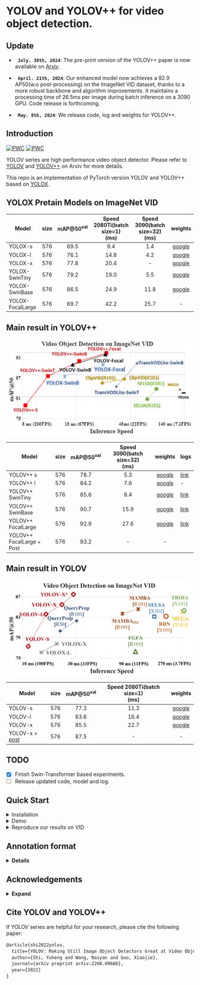 

# YOLOV and YOLOV++ for video object detection.
## Update
* **` July. 30th, 2024`**:  The pre-print version of the YOLOV++ paper is now available on [Arxiv](https://arxiv.org/abs/2407.19650).

* **` April. 21th, 2024`**:  Our enhanced model now achieves a 92.9 AP50(w.o post-processing) on the ImageNet VID dataset, thanks to a more robust backbone and algorithm improvements. It maintains a processing time of 26.5ms per image during batch inference on a 3090 GPU. Code release is forthcoming.

* **` May. 8th, 2024`**:  We release code, log and weights for YOLOV++.

## Introduction
[![PWC](https://img.shields.io/endpoint.svg?url=https://paperswithcode.com/badge/practical-video-object-detection-via-feature/video-object-detection-on-imagenet-vid)](https://paperswithcode.com/sota/video-object-detection-on-imagenet-vid?p=practical-video-object-detection-via-feature)
[![PWC](https://img.shields.io/endpoint.svg?url=https://paperswithcode.com/badge/yolov-making-still-image-object-detectors/video-object-detection-on-imagenet-vid)](https://paperswithcode.com/sota/video-object-detection-on-imagenet-vid?p=yolov-making-still-image-object-detectors)

YOLOV series are high performance video object detector.  Please refer to [YOLOV](https://arxiv.org/abs/2208.09686) and [YOLOV++](https://arxiv.org/abs/2407.19650) on Arxiv for more details.

This repo is an implementation of PyTorch version YOLOV and YOLOV++ based on [YOLOX](https://github.com/Megvii-BaseDetection/YOLOX).

## YOLOX Pretain Models on ImageNet VID

| Model            | size | mAP@50<sup>val<br> | Speed 2080Ti(batch size=1)<br>(ms) | Speed 3090(batch size=32)<br>(ms) |                                             weights                                              |
|------------------|:----:|:------------------:|:----------------------------------:|:---------------------------------:|:------------------------------------------------------------------------------------------------:|
| YOLOX-s          | 576  |        69.5        |                9.4                 |                1.4                |   [google](https://drive.google.com/file/d/1n8wkByqpHdrGy6z9fsoZpBtTa0I3JOcG/view?usp=sharing)   |
| YOLOX-l          | 576  |        76.1        |                14.8                |                4.2                |   [google](https://drive.google.com/file/d/1rikaPCAHBBIugYUZYV1buyOIRG8xvGKB/view?usp=sharing)   |
| YOLOX-x          | 576  |        77.8        |                20.4                |                 -                 |   [google](https://drive.google.com/file/d/1OH3hGj7RMfcinMKPESbfI7C5y_RrA3aF/view?usp=sharing)   |
| YOLOX-SwinTiny   | 576  |        79.2        |                19.0                |                5.5                |[google](https://drive.google.com/file/d/1s1gKLXMX5Hwxkx7e9nZyzJ1oF9iPvEe1/view?usp=drive_link)   |
| YOLOX-SwinBase   | 576  |        86.5        |                24.9                |               11.8                |[google](https://drive.google.com/drive/folders/1K5897iM2zzN4kcj8qdK3z_FtvW9f3kHN?usp=drive_link) |
| YOLOX-FocalLarge | 576  |        89.7        |                42.2                |               25.7                |                                                -                                                 |



## Main result in YOLOV++

<img src="assets/v++_comparision.png" width="500" >

| Model                     | size | mAP@50<sup>val<br> | Speed 3090(batch size=32)<br>(ms) |                                                                                                                                weights                                                                                                                                 | logs                                                                                          |
|---------------------------|:----:|:------------------:|:---------------------------------:|:----------------------------------------------------------------------------------------------------------------------------------------------------------------------------------------------------------------------------------------------------------------------:|-----------------------------------------------------------------------------------------------|
| YOLOV++ s                 | 576  |        78.7        |                5.3                |                                                                                    [google](https://drive.google.com/file/d/1vlFlwyoRoo_qS2CkfTZE5iQ32MDoA1n4/view?usp=drive_link)                                                                                     | [link](https://drive.google.com/file/d/1wIA71zsNxAtDflPGxLTzrRDdKy0Zl1HZ/view?usp=drive_link) |
| YOLOV++ l                 | 576  |        84.2        |                7.6                |                                                                                    [google](https://drive.google.com/file/d/1qb_abseRfOmRr8IiOuUSAlCUrBvUhdim/view?usp=drive_link)                                                                                     | -                                                                                             |
| YOLOV++ SwinTiny          | 576  |        85.6        |                8.4                |                                                                                    [google](https://drive.google.com/file/d/1pCIWAK6cy-BHhDVywmPb1LuuQHzNXdT2/view?usp=drive_link)                                                                                     | [link](https://drive.google.com/file/d/1RmY0LW1sUil6WilvNq2hW1a4obw27531/view?usp=drive_link)                                                                                      |
| YOLOV++ SwinBase          | 576  |        90.7        |               15.9                |                                                                                    [google](https://drive.google.com/file/d/1RGb499EBcSQjWDxu6KkvN4Tr1wSc6SHb/view?usp=drive_link)                                                                                     | [link](https://drive.google.com/file/d/10qGMScfy0BvmqSMLuTGRPRlZxqkNZ9GX/view?usp=drive_link)                                                                                      |
| YOLOV++ FocalLarge        | 576  |        92.9        |               27.6                |                                                                                    [google](https://drive.google.com/file/d/11WT_GcZU7HHjWV4i9KoXHhh70zneraEE/view?usp=drive_link)                                                                                     | [link](https://drive.google.com/file/d/1QvU9pvNLZF2_jrshEqx-Pryb14ayfGw7/view?usp=drive_link)                                                                                      |
| YOLOV++ FocalLarge + Post | 576  |        93.2        |                 -                 |                                                                                                                                   -                                                                                                                                    |                                                                                      |


## Main result in YOLOV

<img src="assets/comparsion.jpg" width="500" >

| Model                                                                                                               | size | mAP@50<sup>val<br> | Speed 2080Ti(batch size=1)<br>(ms) |                                           weights                                            |
|---------------------------------------------------------------------------------------------------------------------|:----:|:------------------:|:----------------------------------:|:--------------------------------------------------------------------------------------------:|
| YOLOV-s                                                                                                             | 576  |        77.3        |                11.3                | [google](https://drive.google.com/file/d/12X4dQw45aXVYgJjKAAAPk409FO3xValW/view?usp=sharing) |
| YOLOV-l                                                                                                             | 576  |        83.6        |                16.4                | [google](https://drive.google.com/file/d/1qZ-3iPDlYx1OKe6zz_-n42ceijo_Ntx6/view?usp=sharing) |
| YOLOV-x                                                                                                             | 576  |        85.5        |                22.7                | [google](https://drive.google.com/file/d/1OIozS-D9wbWA9pDFl5xoFw6XqEcYtzsJ/view?usp=sharing) |
| YOLOV-x + [post](https://github.com/AlbertoSabater/Robust-and-efficient-post-processing-for-video-object-detection) | 576  |        87.5        |                 -                  |                                              -                                               |


## TODO
- [x] Finish Swin-Transformer based experiments.
- [ ] Release updated code, model and log.

## Quick Start

<details>
<summary>Installation</summary>

Install YOLOV from source.
```shell
git clone git@github.com:YuHengsss/YOLOV.git
cd YOLOV
```

Create conda env.
```shell
conda create -n yolov python=3.7

conda activate yolov

pip install -r requirements.txt

pip3 install -v -e .
```
</details>

<details>
<summary>Demo</summary>

Step1. Download a pretrained weights.

Step2. Run yolov demos. For example:

```shell
python tools/vid_demo.py -f [path to your yolov exp files] -c [path to your yolov weights] --path /path/to/your/video --conf 0.25 --nms 0.5 --tsize 576 --save_result 
```
For online mode, exampled with yolov_l, you can run:

```shell
python tools/yolov_demo_online.py -f ./exp/yolov/yolov_l_online.py -c [path to your weights] --path /path/to/your/video --conf 0.25 --nms 0.5 --tsize 576 --save_result 
```
For yolox models, please use python tools/demo.py for inferencing.
</details>

<details>
<summary>Reproduce our results on VID</summary>

Step1. Download datasets and weights:

Download ILSVRC2015 DET and ILSVRC2015 VID dataset from [IMAGENET](https://image-net.org/challenges/LSVRC/2015/2015-downloads) and organise them as follows:

```shell
path to your datasets/ILSVRC2015/
path to your datasets/ILSVRC/
```

Download our COCO-style annotations for [training](https://drive.google.com/file/d/1HhE4OAcc--CpjUj69JCRXzMvIRsR4ymM/view?usp=sharing), FGFA version training [annotation](https://drive.google.com/file/d/12ceMTsmwkCMCdjYSM268qYfQTQcCDYFU/view?usp=drive_link) and [video sequences](https://drive.google.com/file/d/1vJs8rLl_2oZOWCMJtk3a9ZJmdNn8cu-G/view?usp=sharing). Then, put them in these two directories:
```shell
YOLOV/annotations/vid_train_coco.json
YOLOV/annotations/ILSVRC_FGFA_COCO.json
YOLOV/yolox/data/dataset/train_seq.npy
```

Change the data_dir in exp files to [path to your datasets] and Download our weights.

Step2. Generate predictions and convert them to IMDB style for evaluation.

```shell
python tools/val_to_imdb.py -f exps/yolov/yolov_x.py -c path to your weights/yolov_x.pth --fp16 --output_dir ./yolov_x.pkl
```
Evaluation process:
```shell
python tools/REPPM.py --repp_cfg ./tools/yolo_repp_cfg.json --predictions_file ./yolov_x.pkl --evaluate --annotations_filename ./annotations/annotations_val_ILSVRC.txt --path_dataset [path to your dataset] --store_imdb --store_coco  (--post)
```
(--post) indicates involving post-processing method. Then you will get:
```shell
{'mAP_total': 0.8758871720817065, 'mAP_slow': 0.9059275666099181, 'mAP_medium': 0.8691557352372217, 'mAP_fast': 0.7459511040452989}
```

  
**Training example**
```shell
python tools/vid_train.py -f exps/yolov/yolov_s.py -c weights/yoloxs_vid.pth --fp16
```
**Roughly testing**
```shell
python tools/vid_eval.py -f exps/yolov/yolov_s.py -c weights/yolov_s.pth --tnum 500 --fp16
```
tnum indicates testing sequence number.
</details>


## Annotation format

<details>
  
<summary> <b>Details</b> </summary>

**Training base detector**


The train_coco.json is a COCO format annotation file. When trainig the base detector on your own dataset, try to convert the annotation to COCO format.

**Training YOLOV Series**


The train_seq.npy and val_seq.npy files are numpy arrays of lists. They can be loaded using the following command:
```shell
numpy.load('./yolox/data/datasets/train_seq.npy',allow_pickle=True)
```
Each list contains the paths to all images in a video. The specific annotations(xml annotation in VID dataset) are loaded via these image paths, refer to https://github.com/YuHengsss/YOLOV/blob/f5a57ddea2f3660875d6d75fc5fa2ddbb95028a7/yolox/data/datasets/vid.py#L125 for more details.

</details>

## Acknowledgements

<details><summary> <b>Expand</b> </summary>

* [https://github.com/Megvii-BaseDetection/YOLOX](https://github.com/Megvii-BaseDetection/YOLOX)
* [https://github.com/AlbertoSabater/Robust-and-efficient-post-processing-for-video-object-detection](https://github.com/AlbertoSabater/Robust-and-efficient-post-processing-for-video-object-detection)
</details>

## Cite YOLOV and YOLOV++
If YOLOV series are helpful for your research, please cite the following paper:

```latex
@article{shi2022yolov,
  title={YOLOV: Making Still Image Object Detectors Great at Video Object Detection},
  author={Shi, Yuheng and Wang, Naiyan and Guo, Xiaojie},
  journal={arXiv preprint arXiv:2208.09686},
  year={2022}
}
```
